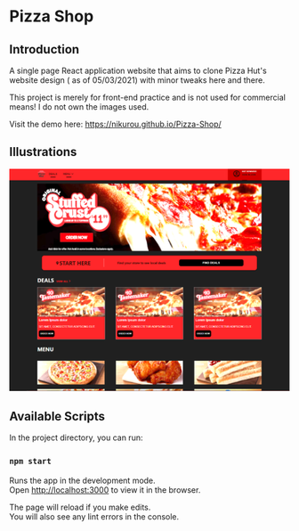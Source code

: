 # Pizza Shop

## Introduction 

A single page React application website that aims to clone Pizza Hut's website design ( as of 05/03/2021) with minor tweaks here and there.

This project is merely for front-end practice and is not used for commercial means! I do not own the images used. 

Visit the demo here: https://nikurou.github.io/Pizza-Shop/

## Illustrations 

![FrontPage](src\assets\images\demo_image_1.png)


## Available Scripts

In the project directory, you can run:

### `npm start`

Runs the app in the development mode.\
Open [http://localhost:3000](http://localhost:3000) to view it in the browser.

The page will reload if you make edits.\
You will also see any lint errors in the console.


